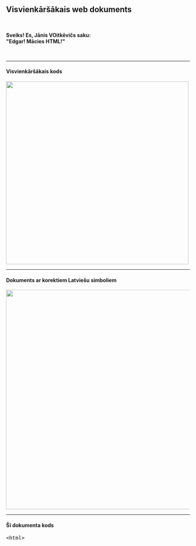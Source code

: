 
<html>
<head>
        <meta charset="UTF-8">
        <title>Mans web dokuments</title>
</head>
<h2>Visvienkāršākais web dokuments</h2>

<br/>
<p><b>Sveiks! Es, Jānis VOitkēvičs saku:</br>"Edgar! Mācies HTML!"</b></p><br/>
<hr/>
<h4>Visvienkāršākais kods</h4>
<img src=/home/user/web/bilde.png width="500"></br>
<hr/>
<h4>Dokuments ar korektiem Latviešu simboliem</h4>

<img src=/home/user/web/bilde1.png width="600">
<hr/>
<h4>Šī dokumenta kods</h4>
<pre>
&lt;html&gt;
</pre>

</html>

